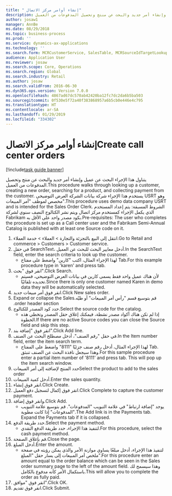```yaml
---
title: " إنشاء أوامر مركز الاتصال"
description: يتناول هذا الإجراء البحث عن عميل وإنشاء أمر جديد والبحث عن منتج وتحصيل المدفوعات من العميل.
author: josaw1
manager: AnnBe
ms.date: 08/29/2018
ms.topic: business-process
ms.prod: ''
ms.service: dynamics-ax-applications
ms.technology: ''
ms.search.form: MCRCustomerService, SalesTable, MCRSourceIdTargetLookup, MCRSalesQuickQuote, MCRSalesOrderRecap, MCRCustPaymDialog, MCRCustPaymLookup
audience: Application User
ms.reviewer: josaw
ms.search.scope: Core, Operations
ms.search.region: Global
ms.search.industry: Retail
ms.author: josaw
ms.search.validFrom: 2016-06-30
ms.dyn365.ops.version: Version 7.0.0
ms.openlocfilehash: 4867ad67dc570ab42420ba12fc7dc2da6b5ba503
ms.sourcegitcommit: 0f530e5f72a40f383868957a6b5cb0e446e4c795
ms.translationtype: HT
ms.contentlocale: ar-SA
ms.lasthandoff: 01/29/2019
ms.locfileid: "334302"
---
```

# <a name="create-call-center-orders"></a><span data-ttu-id="4025b-103"> إنشاء أوامر مركز الاتصال</span><span class="sxs-lookup"><span data-stu-id="4025b-103">Create call center orders</span></span>

[!include[task guide banner](../includes/task-guide-banner.md)]

<span data-ttu-id="4025b-104">يتناول هذا الإجراء البحث عن عميل وإنشاء أمر جديد والبحث عن منتج وتحصيل المدفوعات من العميل.</span><span class="sxs-lookup"><span data-stu-id="4025b-104">This procedure walks through looking up a customer, creating a new order, searching for a product, and collecting payment from the customer.</span></span> <span data-ttu-id="4025b-105">يستخدم هذا الإجراء شركة بيانات الشركة العرض التوضيحي USRT وهو مخصص لموظف "أمر المبيعات".</span><span class="sxs-lookup"><span data-stu-id="4025b-105">This procedure uses demo data company USRT and is intended for the Sales Order Clerk.</span></span> <span data-ttu-id="4025b-106">الشروط المسبقة: يتم إعداد المستخدم الذي يكمل الإجراء كمستخدم مركز اتصال ويتم نشر الكتالوج النصف سنوي لشركة Fabrikam بكود مصدر واحد على الأقل به.</span><span class="sxs-lookup"><span data-stu-id="4025b-106">Pre-requisites:  The user who completes the procedure is set up as a Call center user and the Fabrikam Semi-Annual Catalog is published with at least one Source code on it.</span></span>

1. <span data-ttu-id="4025b-107">انتقل إلى البيع بالتجزئة والتجارة > العملاء > خدمة العملاء.</span><span class="sxs-lookup"><span data-stu-id="4025b-107">Go to Retail and commerce > Customers > Customer service.</span></span>
2. <span data-ttu-id="4025b-108">في حقل SearchText، أدخل معايير البحث للبحث عن العميل.</span><span class="sxs-lookup"><span data-stu-id="4025b-108">In the SearchText field, enter the search criteria to look up the customer.</span></span>
    * <span data-ttu-id="4025b-109">لهذا الإجراء المثال، اكتب "كارين" واضغط على مفتاح Tab.</span><span class="sxs-lookup"><span data-stu-id="4025b-109">For this example procedure type in 'karen' and press tab.</span></span>  
3. <span data-ttu-id="4025b-110">انقر فوق "بحث".</span><span class="sxs-lookup"><span data-stu-id="4025b-110">Click Search.</span></span>
    * <span data-ttu-id="4025b-111">لأن هناك عميل واحد فقط يسمى كارين في بيانات العرض التوضيحي، فسيتم تحديده تلقائيًا.</span><span class="sxs-lookup"><span data-stu-id="4025b-111">Since there is only one customer named Karen in demo data they will be automatically selected.</span></span>  
4. <span data-ttu-id="4025b-112">انقر فوق أمر مبيعات جديد.</span><span class="sxs-lookup"><span data-stu-id="4025b-112">Click New sales order.</span></span>
5. <span data-ttu-id="4025b-113">‏‫قم بتوسيع قسم "‏‫رأس أمر المبيعات‬" أو طيّه.</span><span class="sxs-lookup"><span data-stu-id="4025b-113">Expand or collapse the Sales order header section.</span></span>
6. <span data-ttu-id="4025b-114">حدد كود المصدر للكتالوج.</span><span class="sxs-lookup"><span data-stu-id="4025b-114">Select the source code for the catalog.</span></span>
    * <span data-ttu-id="4025b-115">إذا لم تكن هناك أكواد مصدر نشطة، فيمكنك إغلاق حقل المصدر وتخطي هذه الخطوة.</span><span class="sxs-lookup"><span data-stu-id="4025b-115">If there are no active Source codes you can close the Source field and skip this step.</span></span>  
7. <span data-ttu-id="4025b-116">انقر فوق "إضافة بند".</span><span class="sxs-lookup"><span data-stu-id="4025b-116">Click Add line.</span></span>
8. <span data-ttu-id="4025b-117">في حقل "رقم الصنف"، أدخل مصطلح البحث عن الصنف.</span><span class="sxs-lookup"><span data-stu-id="4025b-117">In the Item number field, enter the item search term.</span></span>
    * <span data-ttu-id="4025b-118">لهذا الإجراء المثال، أدخل رقم صنف جزئيًا "8111" واضغط على المفتاح Tab. وهذا سيجعل نافذة البحث عن الصنف تنبثق.</span><span class="sxs-lookup"><span data-stu-id="4025b-118">For this sample procedure enter a partial item number of '8111' and press tab. This will pop up the item search window.</span></span>  
9. <span data-ttu-id="4025b-119">حدد المنتج لإضافته إلى أمر المبيعات</span><span class="sxs-lookup"><span data-stu-id="4025b-119">Select the product to add to the sales order</span></span>
10. <span data-ttu-id="4025b-120">أدخل كمية المبيعات.</span><span class="sxs-lookup"><span data-stu-id="4025b-120">Enter the sales quantity.</span></span>
11. <span data-ttu-id="4025b-121">انقر فوق إنشاء.</span><span class="sxs-lookup"><span data-stu-id="4025b-121">Click Create.</span></span>
12. <span data-ttu-id="4025b-122">انقر فوق إكمال لتسجيل دفع العميل.</span><span class="sxs-lookup"><span data-stu-id="4025b-122">Click Complete to capture the customer payment.</span></span>
13. <span data-ttu-id="4025b-123">وانقر فوق إضافة.</span><span class="sxs-lookup"><span data-stu-id="4025b-123">Click Add.</span></span>
    * <span data-ttu-id="4025b-124">يوجد "إضافة ارتباط" في علامة التبويب "المدفوعات". قم بتوسيع علامة التبويب "المدفوعات" إذا كانت مطوية.</span><span class="sxs-lookup"><span data-stu-id="4025b-124">The Add link is in the Payments tab. Expand the Payments tab if it is collapsed.</span></span>  
14. <span data-ttu-id="4025b-125">حدد طريقة الدفع.</span><span class="sxs-lookup"><span data-stu-id="4025b-125">Select the payment method.</span></span>
    * <span data-ttu-id="4025b-126">لتنفيذ هذا الإجراء، حدد طريقة الدفع النقدي.</span><span class="sxs-lookup"><span data-stu-id="4025b-126">For this procedure, select the cash payment method.</span></span>  
15. <span data-ttu-id="4025b-127">قم بإغلاق الصفحة.</span><span class="sxs-lookup"><span data-stu-id="4025b-127">Close the page.</span></span>
16. <span data-ttu-id="4025b-128">أدخل المبلغ.</span><span class="sxs-lookup"><span data-stu-id="4025b-128">Enter the amount.</span></span>
    * <span data-ttu-id="4025b-129">لتنفيذ هذا الإجراء، أدخل مبلغًا يساوي موازنة الأمر والذي يمكن رؤيته في صفحة ملخص أمر المبيعات إلى يسار حقل "المبلغ".</span><span class="sxs-lookup"><span data-stu-id="4025b-129">For this procedure enter an amount equal to the order balance which can be seen in the Sales order summary page to the left of the amount field.</span></span> <span data-ttu-id="4025b-130">وهذا سيسمح لك باستكمال الأمر كأنه مدفوع بالكامل.</span><span class="sxs-lookup"><span data-stu-id="4025b-130">This will allow you to complete the order as fully paid.</span></span>  
17. <span data-ttu-id="4025b-131">انقر فوق "موافق".</span><span class="sxs-lookup"><span data-stu-id="4025b-131">Click OK.</span></span>
18. <span data-ttu-id="4025b-132">انقر فوق تقديم.</span><span class="sxs-lookup"><span data-stu-id="4025b-132">Click Submit.</span></span>

